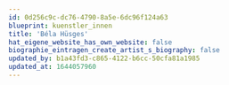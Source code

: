 ```yaml
---
id: 0d256c9c-dc76-4790-8a5e-6dc96f124a63
blueprint: kuenstler_innen
title: 'Béla Hüsges'
hat_eigene_website_has_own_website: false
biographie_eintragen_create_artist_s_biography: false
updated_by: b1a43fd3-c865-4122-b6cc-50cfa81a1985
updated_at: 1644057960
---
```

